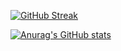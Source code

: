 [![GitHub Streak](https://streak-stats.demolab.com?user=Love-Pengy&theme=radical&border_radius=10)](https://git.io/streak-stats)

[![Anurag's GitHub stats](https://github-readme-stats.vercel.app/api?username=Love-Pengy)](https://github.com/anuraghazra/github-readme-stats)


<!---
- 👋 Hi, I’m @Love-Pengy
- 👀 I’m interested in ...
- 🌱 I’m currently learning ...
- 💞️ I’m looking to collaborate on ...
- 📫 How to reach me ...
- 😄 Pronouns: ...
- ⚡ Fun fact: ...
--->
<!---
Love-Pengy/Love-Pengy is a ✨ special ✨ repository because its `README.md` (this file) appears on your GitHub profile.
You can click the Preview link to take a look at your changes.
--->
